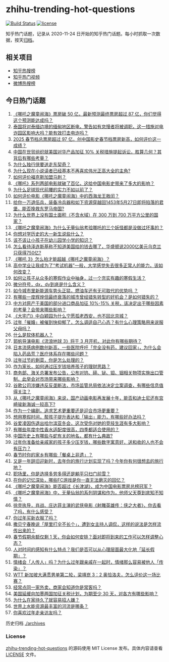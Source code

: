 # zhihu-trending-hot-questions

[![Build Status](https://github.com/justjavac/zhihu-trending-hot-questions/workflows/ci/badge.svg?branch=master)](https://github.com/justjavac/zhihu-trending-hot-questions/actions)
[![license](https://img.shields.io/github/license/justjavac/zhihu-trending-hot-questions)](https://github.com/justjavac/zhihu-trending-hot-questions/blob/master/LICENSE)

知乎热门话题，记录从 2020-11-24
日开始的知乎热门话题。每小时抓取一次数据，按天[归档](./archives)。

## 相关项目

- [知乎热搜榜](https://github.com/justjavac/zhihu-trending-top-search)
- [知乎热门视频](https://github.com/justjavac/zhihu-trending-hot-video)
- [微博热搜榜](https://github.com/justjavac/weibo-trending-hot-search)

## 今日热门话题

<!-- BEGIN -->
<!-- 最后更新时间 Wed Feb 05 2025 10:48:40 GMT+0800 (China Standard Time) -->

1. [《哪吒之魔童闹海》票房破 50 亿，最新预测最终票房超过 87 亿，你们觉得这个预测能达成吗？](https://www.zhihu.com/question/11283182703)
1. [泰国将对泰缅边境的缅甸地区断电，警告如有怠慢者将被调职，这一措施对电诈园区影响大吗？能有效打击电诈吗？](https://www.zhihu.com/question/11259892183)
1. [2025 春节档总票房超过 97 亿，创中国影史春节档票房新高，如何评价这一成绩？](https://www.zhihu.com/question/11282982438)
1. [中国在世贸组织就美国对华产品加征 10% 关税措施提起诉讼，胜算几何？其背后有哪些考量？](https://www.zhihu.com/question/11250542639)
1. [为什么独行侠要送走东契奇？](https://www.zhihu.com/question/11102301573)
1. [为什么现在小说读者已经基本不再喜欢伟光正高大全的主角?](https://www.zhihu.com/question/10946008534)
1. [如何评价福克斯加盟马刺？](https://www.zhihu.com/question/11163476006)
1. [《哪吒》系列两部电影就破了百亿，这给中国电影史带来了多大的影响？](https://www.zhihu.com/question/11274030712)
1. [为什么足球现代前腰的实力不如以前了？](https://www.zhihu.com/question/400927180)
1. [如何评价电影《哪吒之魔童闹海》中的西海龙王敖闰？](https://www.zhihu.com/question/11051876060)
1. [给你一万退伍兵，装备冷兵器和如下资源穿越回1453年5月27日即将陷落的君堡，能否挽救东罗马帝国?](https://www.zhihu.com/question/8685003135)
1. [为什么世界上没有国土面积（不含水域）在 300 万到 700 万平方公里的国家？](https://www.zhihu.com/question/364541590)
1. [《哪吒之魔童闹海》为什么无量仙翁考验哪吒的三个妖怪都是没做过坏事的？](https://www.zhihu.com/question/11212327543)
1. [你想对学历史的大一新生说些什么？](https://www.zhihu.com/question/34835329)
1. [该不该让小孩子在幼儿园学小学的知识？](https://www.zhihu.com/question/46464362)
1. [怎么看待泽连斯基称不知道美国给的钱去哪了，华盛顿说2000亿美元乌克兰只获得750亿?](https://www.zhihu.com/question/11234486038)
1. [《哪吒 3》怎么拍才能超越《哪吒之魔童闹海》？](https://www.zhihu.com/question/11100249286)
1. [高中学业让我成为了“考试机器”一般，大学感觉失去很多正常人的能力，该如何改变？](https://www.zhihu.com/question/761883046)
1. [如何让孩子从众多的寒假作业中抽身，过一个充实有趣的寒假生活？](https://www.zhihu.com/question/9788053503)
1. [微分符号，dx，dy到底是什么含义？](https://www.zhihu.com/question/494164564)
1. [如今城市里新能源车势头正猛，燃油车还有无可取代的优势吗 ？](https://www.zhihu.com/question/9600596605)
1. [有哪些一度辉煌但最终衰落的城市曾经错失转型的好机会？是如何错失的？](https://www.zhihu.com/question/31531223)
1. [中方对原产于美国的部分进口商品加征 10%-15% 关税，该决定出于哪些因素的考量？会带来哪些影响？](https://www.zhihu.com/question/11246969713)
1. [《大宅门》中白颖园为什么宁愿孤老西安，也不回北京城？](https://www.zhihu.com/question/579296103)
1. [过年「催婚」被催到快抑郁了，怎么调适自己心态？有什么心理策略用来说服父母吗？](https://www.zhihu.com/question/10194302296)
1. [什么是软体机器人？](https://www.zhihu.com/question/61637360)
1. [郭帆导演电影《流浪地球 3》将于 3 月开机，对此你有哪些期待？](https://www.zhihu.com/question/11210787557)
1. [日本流感病例数创新高，一些医院呼吁「完全没有药，建议回家」，为什么会陷入药品荒？医疗体系存在哪些问题？](https://www.zhihu.com/question/11238528631)
1. [过年过节的剩菜，你是怎么处理的？](https://www.zhihu.com/question/10505427752)
1. [作为家长，如何通过压岁钱培养孩子的理财思路？](https://www.zhihu.com/question/10744415918)
1. [商务部、海关总署发布公告，公布对钨、碲、铋、钼、铟相关物项实施出口管制，此举会对市场带来哪些影响？](https://www.zhihu.com/question/11246842354)
1. [谷歌公司涉嫌违反反垄断法，市场监管总局依法决定立案调查，有哪些信息值得关注？](https://www.zhihu.com/question/11246459538)
1. [从《哪吒之魔童闹海》来说，国产动画电影再发展十年，能否和迪士尼还有宫崎骏新海诚一较高下?](https://www.zhihu.com/question/11040741824)
1. [作为一个编剧，追求艺术更重要还是迎合市场更重要？](https://www.zhihu.com/question/8589801811)
1. [想用寒假时间，帮孩子提升表达和「输出」能力，有哪些好办法吗？](https://www.zhihu.com/question/9509630846)
1. [谷爱凌因伤退出哈尔滨亚冬会，这次受伤对她的竞技生涯有多大影响？](https://www.zhihu.com/question/11256326439)
1. [有哪些年度中性香水适配度很高，四季都适合使用的？](https://www.zhihu.com/question/9492857705)
1. [中国历史上有哪些与蛇有关的地名，都有什么典故?](https://www.zhihu.com/question/10506638893)
1. [过年你准备给亲戚家的孩子多少压岁钱，哪些数字寓意好，送和收的人也不会有压力？](https://www.zhihu.com/question/10213232925)
1. [春节时你的家乡有哪些「餐桌上非遗」？](https://www.zhihu.com/question/9850526119)
1. [又是一年辞旧迎新时，去年你的旅行计划实现了吗？今年你有何很想去的旅行地？](https://www.zhihu.com/question/10462251982)
1. [职场里，你是选择多劳多得还是躺平只扫门前雪？](https://www.zhihu.com/question/10988615679)
1. [在你的记忆深处，哪些FC游戏是你一直无法磨灭的回忆？](https://www.zhihu.com/question/302692191)
1. [《哪吒之魔童闹海》能否超过《长津湖》，成为中国电影票房总榜冠军？](https://www.zhihu.com/question/10984454121)
1. [《哪吒之魔童闹海》中，无量仙翁的系列阴谋和作为，他师父天尊到底知不知情？](https://www.zhihu.com/question/11185493459)
1. [徐克执导，肖战、庄达菲主演的武侠电影《射雕英雄传：侠之大者》，你去看了吗，有什么感受？](https://www.zhihu.com/question/10888000719)
1. [你过年买新衣服了吗？](https://www.zhihu.com/question/10671841871)
1. [撒贝宁春晚说「屋里打伞不长个」，遭到女主持人调侃，这样的说法是怎样流传出来的？](https://www.zhihu.com/question/10774856768)
1. [春节假期余额仅剩 1 天，你会如何安排？面对即将到来的工作可以怎样调整心态？](https://www.zhihu.com/question/11228830565)
1. [人对时间的感知有什么特点？我们是否可以从心理层面最大化地「延长假期」？](https://www.zhihu.com/question/9650260774)
1. [情绪会「人传人」吗？为什么过年跟亲戚在一起时，情绪那么容易被他人「传染」？](https://www.zhihu.com/question/10780074276)
1. [WTT 新加坡大满贯男单第二轮，梁靖崑 3：2 奥恰洛夫，怎么评价这一场比赛？](https://www.zhihu.com/question/11268938997)
1. [经常点同一家外卖，商家会知道你是常客吗？](https://www.zhihu.com/question/436152940)
1. [美国延缓向加墨两国加征关税计划，为期至少 30 天，对各方有哪些影响？](https://www.zhihu.com/question/11229061848)
1. [为什么在家待久了就容易招人嫌？](https://www.zhihu.com/question/11092736398)
1. [世界上水能资源最丰富的河流是哪条？](https://www.zhihu.com/question/10902859387)
1. [你喜欢过年走亲访友吗？](https://www.zhihu.com/question/10337710843)

<!-- END -->

历史归档 [./archives](./archives)

### License

[zhihu-trending-hot-questions](https://github.com/justjavac/zhihu-trending-hot-questions)
的源码使用 MIT License 发布。具体内容请查看 [LICENSE](./LICENSE) 文件。
